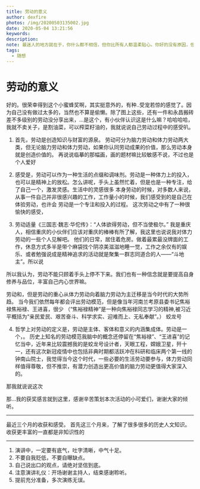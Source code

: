 ```yaml
---
title: 劳动的意义
author: dexfire
photos: /img/20200503135002.jpg
date: 2020-05-04 13:21:56
keywords:
description:
note: 最迷人的地方就在于，你什么都不相信，但你比所有人都温柔贴心。你好的没有原因，但你冷漠起来又不留余地。<br>​​———网易云热评《如果没有你》
tags:
  - 随想
---
```


# 劳动的意义

好的。很荣幸得到这个小蜜蜂奖啊，其实挺意外的，有种..受宠若惊的感觉了。因为自己没有做过太多的，当然也不算是偷懒。除了图上这些，还有一件和永昌搬砖差不多级别的劳动没分享出来，...是这个，有小伙伴认识这是什么嘛？哈哈哈哈，我就不卖关子，是割油菜，可以榨菜籽油的，我就说说自己劳动过程中的感受叭。

1. 首先，劳动是创造知识与财富的源泉。
劳动可分为脑力劳动和体力劳动两大类，但无论脑力劳动和体力劳动，如果你认同劳动成果的价值，那么劳动本身就是创造价值的。
再说说临摹的那幅画，画的题材嘛比较敏感不说，不过也是个人爱好

2. 感受是，劳动可以作为一种生活的点缀和调味剂。劳动是一种体力上的投入，也可以是精神上的放松。怎么讲呢，手头上虽然忙着，但是也是一种专注，给了自己一个，激发灵感。生活中的灵感很多
本身劳动的时候，对多数人来说，从事一件自己并非很感兴趣的工作，工作量小的时候，我们感受到的是自己在体验劳动，也许会
劳动是一个专注和投入的过程。
这次劳动之中有了一种很愉快的感受，

3. 劳动适量《三国志·魏志·华佗传》：“人体欲得劳动，但不当使极尔。”
我是重庆人，相信重庆的小伙伴们应该对重庆的棒棒有所了解，我这里也说说我对体力劳动的一些个人见解吧。
他们的日常，居住着危房。做着最累最没牌面的工作，休息方式多半是带个麻袋找个阴凉美滋滋地睡一觉，工作之余仅有的娱乐、或者勉强说成是精神追求的活动就是聚集一群志同道合的人——“斗地主”。所以说

所以我认为，劳动不能只顾着手头上停不下来。我们也有一种信念就是要提高自身修养与品位，丰富自己内心世界嘛。

劳动和，但是劳动的重心从体力劳动向着脑力劳动为主迁移是当今时代的大势所趋。
当今我们依然每年都会评出劳动模范，但是像当年河南兰考原县委书记焦裕禄焦裕禄、王进喜，很少
（“焦裕禄精神”是一种向焦裕禄同志学习的精神,被习近平概括为“亲民爱民、艰苦奋斗、科学求实、迎难而上、无私奉献”。）
蛟龙号

4. 哲学上对劳动的定义是，劳动是主体、客体和意义的内涵集成体。劳动是一个，。
历史上知名的劳动模范我脑中的概念还停留在“焦裕禄”、“王进喜”的记忆当中，近年来比较震撼我的是蛟龙号设计者，天眼工程，嫦娥卫星，歼十一，还有这次新冠疫情中也包括非典时期都活跃冲在科研和临床两个第一线的钟南山院士，我觉得当今这个时代，一些必要的生活劳动要参与，体力劳动同样值得尊敬，但不推崇，有潜力创造出更高价值的脑力劳动更值得大家深入的。

那我就说说这次

那...我的获奖感言就到这里，感谢辛苦策划本次活动的小可爱们，谢谢大家的倾听。

---

最近三个月的收获和感受。
首先这三个月来，了解了很多很多的历史人文知识。
收获更丰富的一直都是非知识性的


---
1. 演讲中，一定要有底气，吐字清晰，中气十足。
2. 不要自我贬低，不要自曝缺点。
3. 自己说出口的观点，请绝对坚信到底。
4. 注意演讲礼仪：开场谢谢主持人，结束感谢聆听。
5. 提前充分准备，多次演练无误。